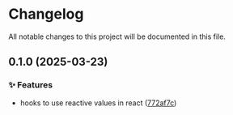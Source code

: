 <!-- header -->
# Changelog

All notable changes to this project will be documented in this file.

<!-- version:0.1.0 -->
## 0.1.0 (2025-03-23)

<!-- changelog -->
### ✨ Features

- hooks to use reactive values in react ([772af7c](https://github.com/Wroud/foundation/commit/772af7c))

